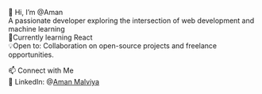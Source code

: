 👋 Hi, I’m @Aman </br>
   A passionate developer exploring the intersection of web development and machine learning </br>
🌱Currently learning React </br>
💡Open to: Collaboration on open-source projects and freelance opportunities.</br>


<!---
Aman2916/Aman2916 is a ✨ special ✨ repository because its `README.md` (this file) appears on your GitHub profile.
You can click the Preview link to take a look at your changes.
--->
📫 Connect with Me </br>
💼 LinkedIn: @<a href="www.linkedin.com/in/aman-malviya29">Aman Malviya </br>
